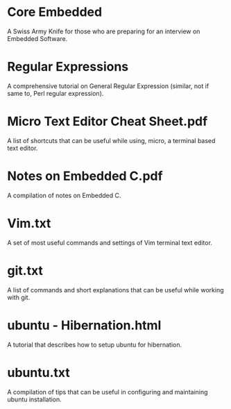 # Core Embedded
A Swiss Army Knife for those who are preparing for an interview on Embedded Software.

# Regular Expressions
A comprehensive tutorial on General Regular Expression (similar, not if same to, Perl regular expression).

# Micro Text Editor Cheat Sheet.pdf
A list of shortcuts that can be useful while using, micro, a terminal based text editor.

# Notes on Embedded C.pdf
A compilation of notes on Embedded C.

# Vim.txt
A set of most useful commands and settings of Vim terminal text editor.

# git.txt
A list of commands and short explanations that can be useful while working with git.

# ubuntu - Hibernation.html
A tutorial that describes how to setup ubuntu for hibernation.

# ubuntu.txt
A compilation of tips that can be useful in configuring and maintaining ubuntu installation.
